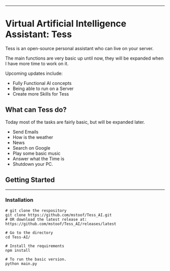 ***** 
# Virtual Artificial Intelligence Assistant: Tess

Tess is an open-source personal assistant who can live on your server. 

The main functions are very basic up until now, they will be expanded when I have more time to work on it. 

Upcoming updates include:
* Fully Functional AI concepts
* Being able to run on a Server
* Create more Skills for Tess


## What can Tess do?
Today most of the tasks are fairly basic, but will be expanded later.

* Send Emails
* How is the weather
* News
* Search on Google
* Play some basic music
* Answer what the Time is
* Shutdown your PC.

## Getting Started
*****

### Installation
```
# git clone the respository
git clone https://github.com/mstoof/Tess_AI.git
# OR download the latest release at: https://github.com/mstoof/Tess_AI/releases/latest

# Go to the directory
cd Tess-AI/

# Install the requirements
npm install

# To run the basic version.
python main.py
```
